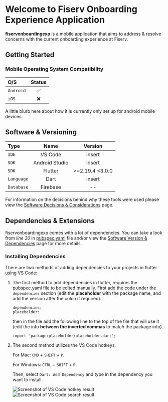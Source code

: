 # Welcome to Fiserv Onboarding Experience Application

**fiservonboardingexp** is a mobile application that aims to address & resolve concerns with the current onboarding experience at Fiserv. 

## Getting Started

### Mobile Operating System Compatibility
| O/S | Status |
| :--- | :------: |
| `Android` | :white_check_mark: |
| `iOS` | :x: |

A little blurb here about how it is currently only set up for android mobile devices.

## Software & Versioning
| Type | Name | Version |
| :---- | :----: | :-------: |
| `IDE` | VS Code | insert |
| `SDK` | Android Studio | insert |
| `SDK` | Flutter | >=2.19.4 <3.0.0 |
| `Language` | Dart | insert |
| `Database` | Firebase | -- |

For information on the decisions behind why these tools were used please view the [Software Decisions & Considerations](https://github.com/MichaelCalbay/fiservonboardingexp/wiki/Software-Decisions-&-Considerations) page. 

## Dependencies & Extensions

fiservonboardingexp comes with a lot of dependencies. You can take a look from _line 30_ in [pubspec.yaml](https://github.com/MichaelCalbay/fiservonboardingexp/blob/master/pubspec.yaml) file and/or view the [Software Version & Dependencies](https://github.com/MichaelCalbay/fiservonboardingexp/wiki/Software-Version-&-Dependencies) page for more details.

### Installing Dependencies

There are two methods of adding dependencies to your projects in flutter using VS Code: 
1. The first method to add dependencies in flutter, requires the pubspec.yaml file to be edited manually.
    First add the code under the `dependencies` section (edit the **placeholder** with the package name, and add the version after the colon 
    if required).
   
    ```
    dependencies:
    placeholder:
    ```
    then in the file add the following line to the top of the file that will use it (edit the info **between the inverted commas** to match 
    the package info).
   
    ```
    import 'package:placeholder/placeholder.dart';
    ```
2. The second method utilizes the VS Code hotkeys.

    For Mac: `CMD` + `SHIFT` + `P`.

    For Windows: `CTRL` + `SHIFT` + `P`.

    Then, select `Dart: Add Dependency` and type in the dependency you want to install.

    ![Screenshot of VS Code hotkey result](https://github.com/MichaelCalbay/fiservonboardingexp/blob/master/assets/images/Adding_dependency2.PNG) ![Screenshot of VS Code search result](https://github.com/MichaelCalbay/fiservonboardingexp/blob/master/assets/images/Adding_dependency.PNG)
   

  




























